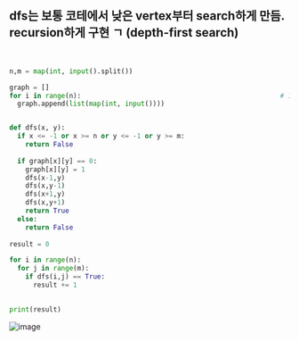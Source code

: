 ##  dfs는 보통 코테에서 낮은 vertex부터 search하게 만듬. recursion하게 구현 ㄱ (depth-first search)  

<br>

```python
n,m = map(int, input().split())

graph = []
for i in range(n):                                                  # 1 1 1 1 1 1 ... 이런거 입력받는거
  graph.append(list(map(int, input())))


def dfs(x, y):
  if x <= -1 or x >= n or y <= -1 or y >= m:
    return False
  
  if graph[x][y] == 0:
    graph[x][y] = 1
    dfs(x-1,y)
    dfs(x,y-1)
    dfs(x+1,y)
    dfs(x,y+1)
    return True
  else:
    return False
  
result = 0

for i in range(n):
  for j in range(m):
    if dfs(i,j) == True:
      result += 1
 

print(result)
```
![image](https://user-images.githubusercontent.com/84604563/148207607-691cb908-787b-49ce-8017-9716647bb0cc.png)
